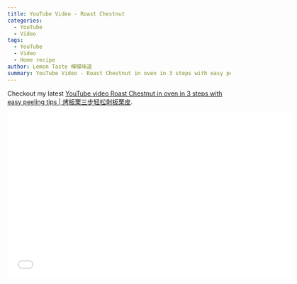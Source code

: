 ```yaml
---
title: YouTube Video - Roast Chestnut
categories:
  - YouTube
  - Video
tags:
  - YouTube
  - Video
  - Home recipe
author: Lemon Taste 檸檬味道
summary: YouTube Video - Roast Chestnut in oven in 3 steps with easy peeling tips | 烤板栗三步轻松剥板栗皮
---
```


Checkout my latest [YouTube video Roast Chestnut in oven in 3 steps with easy peeling tips | 烤板栗三步轻松剥板栗皮](https://www.youtube.com/watch?v=muZ_OqYUSF4).

<iframe src="//www.youtube.com/embed/ymuZ_OqYUSF4" height="375" width="640" allowfullscreen="" frameborder="0"></iframe>